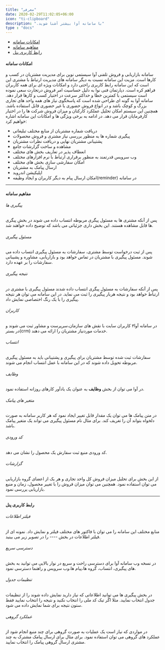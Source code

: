 ```yaml
---
title: "معرفی"
date: 2020-02-29T11:02:05+06:00
icon: "ti-clipboard"
description: ".با سامانه آوا بیشتر آشنا شوید"
type : "docs"
---
```

* [امکانات سامانه](#امکانات-سامانه)
* [مفاهیم سامانه](#مفاهیم-سامانه)
* [رابط کاربری پنل](#رابط-کاربری-پنل)



#### امکانات سامانه 
سامانه بازاریابی و فروش تلفنی آوا سیستمی نوین برای مدیریت مشتریان در کسب و کارها است. مزیت این سامانه نسبت به دیگر سامانه های مدیریت ارتباط با مشتری این است که این سامانه رابط کاربری راحتی دارد و امکانات ویژه ای برای همه کاربران فراهم کره است. دپارتمان فنی نوا به دلیل حساسیت امر فروش درتجارت سعی نموده است سیستمی با کمترین خطا و حداکثر سرعت در اختیار کسب و کارها قرار دهد. سامانه آوا به گونه ای طراحی شده است که پاسخگوی نیاز های همه واحد های تجاری بزرگ و کوچک باشد و در انواع فروش حضوری یا غیر حضوری قابل استفاده باشد. همچنین این سیستم امکان تحلیل عملکرد کارکنان و میزان فروش شرکت ها را در اختیار کارفرمایان قرار می دهد.
در ادامه به برخی ویژگی ها و امکانات این سامانه اشاره خواهیم کرد:

* دریافت شماره مشتریان از منابع مختلف تبلیغاتی
* پیگیری شماره ها به منظور بررسی نیاز مشتری و فروش محصولات
* پشتیبانی مشتریان نهایی و دریافت نظرات مشتریان
* مشاهده و ساخت گزارشات جامع
* انعطاف پذیر در تعاریف بخش های مختلف
* وب سرویس قدرتمند به منظور برقراری ارتباط با نرم افزارهای مختلف
* امکان سفارشی سازی بخش های مختلف
* ارسال پیامک به مشتریان
* اپلیکیشن اندروید
* امکان ارسال پیام به دیگر کاربران و ایجاد وظیفه(reminder) در سامانه
*****
#### مفاهیم سامانه 


###### پیگیری ها
پس از آنکه مشتری ها به مسئول پیگری مربوطه انتساب داده می شوند در بخش پیگری ها قابل مشاهده هستند. این بخش داری جزئیاتی می باشد که توضیح داده خواهند شد.

###### مسئول پیگیری 
 پس از ثبت درخواست توسط مشتری، سفارشات به مسئول پیگیری انتساب داده می شوند. مسئول پیگیری با مشتریان در تماس خواهد بود و بازاریابی، مشاوره و پشیبانی سفارشات را بر عهده دارد.

###### نتیجه پیگیری 
پس از آنکه سفارشات به مسئول پیگری انتساب داده شدند مسئول پیگیری با مشتری در ارتباط خواهد بود و نتیجه هربار پیگیری را ثبت می نماید. در این سامانه می توان هر نتیجه پیگیری را با یک رنگ اختصاصی نمایش داد.

###### کاربران 
در سامانه آوا۳ کاربران سایت با نقش های سازمان،سرپرست و مشاور ثبت می شوند و در بستر(crm) خدمات موردنیاز مشتریان را  ارائه می دهند.

###### انتساب 
سفارشات ثبت شده توسط مشتریان برای پیگیری و پشتیبانی باید به مسئول پیگیری مربوطه تحویل داده شوند که در این سامانه با عمل انتساب انجام می شوند.

###### وظایف 
در آوا می توان از بخش **وظایف** به عنوان یک یادآور کارهای روزانه استفاده نمود.

###### متغیر های پیامک 
در متن پیامک ها می توان یک مقدار قابل تغییر ایجاد نمود که هر کاربر سامانه به صورت دلخواه بتواند آن را تغریف کند. برای مثال نام مسئول پیگیری می تواند یک متغیر پیامک باشد.

###### کد ورودی 
کد ورودی منبع ثبت سفارش یک محصول را نشان می دهد. 

###### گزارشات 
از این بخش برای تحلیل میزان فروش کل واحد تجاری و هر یک از اعضای گروه بازاریابی می توان استفاده نمود. همچنین می توان میزان فروش را با تغییر محصول، زمان و منبع بازاریابی یررسی نمود.

*******

#### رابط کاربری پنل 

###### فیلتر اطلاعات 
منابع مختلف این سامانه را می توان با فاکتور های مختلف فیلتر و نمایش داد. نمونه ای از فیلتر اطلاعات در بخش ---- را در تصویر زیر می بینید.
![]()

###### دسترسی سریع  
در نسخه وب سامانه آوا برای دسترسی راحت و سریع در نوار بالایی می توانید به بخش های پیگیری، انتساب، گروه ها،پیام ها،وب سرویس و راهنما دسترسی نمود.
![]()

###### تنظیمات جدول 
در بخش پیگیری ها می توانید اطلاعاتی که نیاز دارید نمایش داده شوند را از تنظیمات جدول انتخاب نمایید. مثلا اگر تیک کد ملی را انتخاب نکنید و نتیجه را انتخاب نمایید فقط ستون نتیجه برای شما نمایش داده می شود.
![]()

###### عملکرد گروهی 
در مواردی که نیاز است یک عملیات به صورت گروهی برای چند منبع انجام شود از عملکرد های گروهی می توان استفاده نمود. برای مثال برای ارسال پیامک مشترک به چند مشتری ارسال گروهی پیامک را انتخاب نمایید.
![]()




